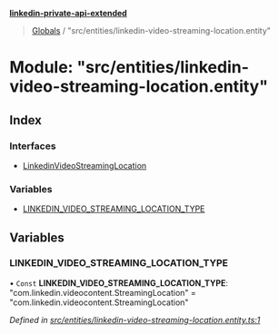 **[linkedin-private-api-extended](../README.md)**

> [Globals](../globals.md) / "src/entities/linkedin-video-streaming-location.entity"

# Module: "src/entities/linkedin-video-streaming-location.entity"

## Index

### Interfaces

* [LinkedinVideoStreamingLocation](../interfaces/_src_entities_linkedin_video_streaming_location_entity_.linkedinvideostreaminglocation.md)

### Variables

* [LINKEDIN\_VIDEO\_STREAMING\_LOCATION\_TYPE](_src_entities_linkedin_video_streaming_location_entity_.md#linkedin_video_streaming_location_type)

## Variables

### LINKEDIN\_VIDEO\_STREAMING\_LOCATION\_TYPE

• `Const` **LINKEDIN\_VIDEO\_STREAMING\_LOCATION\_TYPE**: \"com.linkedin.videocontent.StreamingLocation\" = "com.linkedin.videocontent.StreamingLocation"

*Defined in [src/entities/linkedin-video-streaming-location.entity.ts:1](https://github.com/khanhtranngoccva/linkedin-private-api/blob/0b23a8c/src/entities/linkedin-video-streaming-location.entity.ts#L1)*
